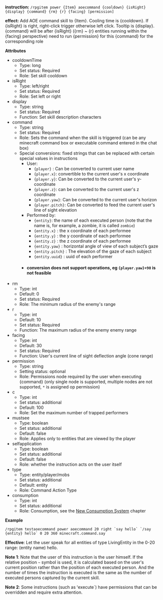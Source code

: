 **instruction:**
`/rpgitem power {Item} aoecommand {cooldown} {isRight} {display} {command} {rm} {r} {facing} [permission]`

**effect:**
Add AOE command skill to {Item}. Cooling time is {cooldown}. If {isRight} is right, right-click trigger otherwise left click. Tooltip is {display}. {command} will be after {isRight} ({rm} ~ {r} entities running within the {facing} perspective) need to run {permission} for this {command} for the corresponding role

**Attributes**
- cooldownTime
  - Type: long
  - Set status: Required
  - Role: Set skill cooldown
- isRight
  - Type: left/right
  - Set status: Required
  - Role: Set left or right
- display
  - Type: string
  - Set status: Required
  - Function: Set skill description characters
- command
  - Type: string
  - Set status: Required
  - Role: Sets the command when the skill is triggered (can be any minecraft command box or executable command entered in the chat box)
  - Special conversions: fixed strings that can be replaced with certain special values ​​in instructions
    - User:
      - `{player}` : Can be converted to current user name
      - `{player.x}`: convertible to the current user's x coordinate
      - `{player.y}`: Can be converted to the current user's y-coordinate
      - `{player.z}`: can be converted to the current user's z coordinate
      - `{player.yaw}`: Can be converted to the current user's horizon
      - `{player.pitch}`: Can be converted to feed the current user's line of sight elevation
    - Performed by:
      - `{entity}`: the name of each executed person (note that the name is, for example, a zombie, it is called `zombie`)
      - `{entity.x}` : the x coordinate of each performee
      - `{entity.y}` : the y coordinate of each performee
      - `{entity.z}` : the z coordinate of each performee
      - `{entity.yaw}` : horizontal angle of view of each subject’s gaze
      - `{entity.pitch}` : The elevation of the gaze of each subject
      - `{entity.uuid}` : uuid of each performer
    - #### conversion does not support operations, eg `{player.yaw}+90` is not feasible
- rm
  - Type: int
  - Default: 0
  - Set status: Required
  - Role: The minimum radius of the enemy's range
- r
  - Type: int
  - Default: 10
  - Set status: Required
  - Function: The maximum radius of the enemy enemy range
- facing
  - Type: int
  - Default: 30
  - Set status: Required
  - Function: User's current line of sight deflection angle (cone range)
- permission
  - Type: string
  - Setting status: optional
  - Role: Permissions node required by the user when executing {command} (only single node is supported, multiple nodes are not supported, `*` is assigned op permission)
- c
  - Type: int
  - Set status: additional
  - Default: 100
  - Role: Set the maximum number of trapped performers
- mustsee
  - Type: boolean
  - Set status: additional
  - Default: false
  - Role: Applies only to entities that are viewed by the player
- selfapplication
  - Type: boolean
  - Set status: additional
  - Default: false
  - Role: whether the instruction acts on the user itself
- type
  - Type: entity/player/mobs
  - Set status: additional
  - Default: entity
  - Role: Command Action Type
- consumption
  - Type: int
  - Set status: additional
  - Role: Consumption, see the [New Consumption System](https://github.com/NyaaCat/RPGitems-reloaded/wiki/New-durability-system) chapter

**Example**
```
/rpgitem testaoecommand power aoecommand 20 right `say hello` `/say {entity} hello` 0 20 360 minecraft.command.say
```
**Effective**: Let the user speak for all entities of type LivingEntity in the 0-20 range: (entity name) hello.

**Note 1**: Note that the user of this instruction is the user himself. If the relative position `~` symbol is used, it is calculated based on the user's current position rather than the position of each executed person. And the number of times the instruction is executed is the same as the number of executed persons captured by the current skill.

**Note 2**: Some instructions (such as ʻexecute`) have permissions that can be overridden and require extra attention.
